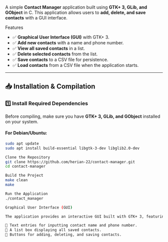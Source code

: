 A simple **Contact Manager** application built using **GTK+ 3, GLib, and GObject** in C. This application allows users to **add, delete, and save contacts** with a GUI interface.

Features
- ✅ **Graphical User Interface (GUI)** with GTK+ 3.
- ✅ **Add new contacts** with a name and phone number.
- ✅ **View all saved contacts** in a list.
- ✅ **Delete selected contacts** from the list.
- ✅ **Save contacts** to a CSV file for persistence.
- ✅ **Load contacts** from a CSV file when the application starts.


---

## 📥 **Installation & Compilation**
### 1️⃣ **Install Required Dependencies**
Before compiling, make sure you have **GTK+ 3, GLib, and GObject** installed on your system.

#### **For Debian/Ubuntu:**
```bash
sudo apt update
sudo apt install build-essential libgtk-3-dev libglib2.0-dev

Clone the Repository
git clone https://github.com/herian-22/contact-manager.git
cd contact-manager

Build the Project
make clean
make

Run the Application
./contact_manager

Graphical User Interface (GUI)

The application provides an interactive GUI built with GTK+ 3, featuring:

📌 Text entries for inputting contact name and phone number.
📌 A list box displaying all saved contacts.
📌 Buttons for adding, deleting, and saving contacts.
